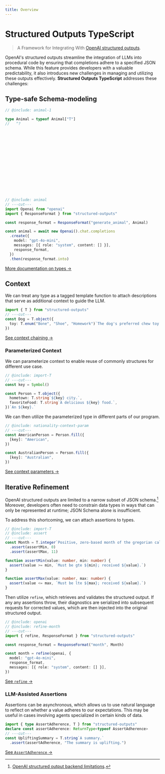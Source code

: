 ```yaml
---
title: Overview
---
```


# Structured Outputs TypeScript

> A Framework for Integrating With
> [OpenAI structured outputs](https://platform.openai.com/docs/guides/structured-outputs).

OpenAI's structured outputs streamline the integration of LLMs into procedural code by ensuring that
completions adhere to a specified JSON schema. While this feature provides developers with a
valuable predictability, it also introduces new challenges in managing and utilizing these outputs
effectively. **Structured Outputs TypeScript** addresses these challenges:

## Type-safe Schema-modeling

```ts twoslash
// @include: animal-1

type Animal = typeof Animal["T"]
//   ^?
```

<br />
<br />
<br />
<br />
<br />
<br />
<br />
<br />
<br />
<br />
<br />
<br />

```ts twoslash
// @include: animal
// ---cut---
import Openai from "openai"
import { ResponseFormat } from "structured-outputs"

const response_format = ResponseFormat("generate_animal", Animal)

const animal = await new Openai().chat.completions
  .create({
    model: "gpt-4o-mini",
    messages: [{ role: "system", content: [] }],
    response_format,
  })
  .then(response_format.into)
```

[More documentation on types &rarr;](./types/index.md)

## Context

We can treat any type as a tagged template function to attach descriptions that serve as additional
context to guide the LLM.

```ts twoslash {2}
import { T } from "structured-outputs"
// ---cut---
const Dog = T.object({
  toy: T.enum("Bone", "Shoe", "Homework")`The dog's preferred chew toy.`,
})
```

[See context chaining &rarr;](./context/chaining.md)

### Parameterized Context

We can parameterize context to enable reuse of commonly structures for different use case.

```ts twoslash include nationality-context-param
// @include: import-T
// ---cut---
const key = Symbol()

const Person = T.object({
  hometown: T.string`${key} city.`,
  favoriteFood: T.string`A delicious ${key} food.`,
})`An ${key}.`
```

We can then utilize the parameterized type in different parts of our program.

```ts twoslash
// @include: nationality-context-param
// ---cut---
const AmericanPerson = Person.fill({
  [key]: "American",
})

const AustralianPerson = Person.fill({
  [key]: "Australian",
})
```

[See context parameters &rarr;](./context/parameters.md)

## Iterative Refinement

OpenAI structured outputs are limited to a narrow subset of JSON schema.[^1] Moreover, developers
often need to constrain data types in ways that can only be represented at runtime; JSON Schema
alone is insufficient.

To address this shortcoming, we can attach assertions to types.

```ts twoslash include refine-month
// @include: import-T
// @include: assert
// ---cut---
const Month = T.integer`Positive, zero-based month of the gregorian calendar.`
  .assert(assertMin, 0)
  .assert(assertMax, 11)

function assertMin(value: number, min: number) {
  assert(value >= min, `Must be gte ${min}; received ${value}.`)
}

function assertMax(value: number, max: number) {
  assert(value <= max, `Must be lte ${max}; received ${value}.`)
}
```

Then utilize `refine`, which retrieves and validates the structured output. If any any assertions
throw, their diagnostics are serialized into subsequent requests for corrected values, which are
then injected into the original structured output.

```ts twoslash {5}
// @include: openai
// @include: refine-month
// ---cut---
import { refine, ResponseFormat } from "structured-outputs"

const response_format = ResponseFormat("month", Month)

const month = refine(openai, {
  model: "gpt-4o-mini",
  response_format,
  messages: [{ role: "system", content: [] }],
})
```

[See `refine` &rarr;](./consumers/refine.md)

### LLM-Assisted Assertions

Assertions can be asynchronous, which allows us to use natural language to reflect on whether a
value adheres to our expectations. This may be useful in cases involving agents specialized in
certain kinds of data.

```ts twoslash {2}
import { type AssertAdherence, T } from "structured-outputs"
declare const assertAdherence: ReturnType<typeof AssertAdherence>
// ---cut---
const UpliftingSummary = T.string`A summary.`
  .assert(assertAdherence, "The summary is uplifting.")
```

[See `AssertAdherence` &rarr;](./consumers/assert-adherence.md)

[^1]: [OpenAI structured output backend limitations](https://platform.openai.com/docs/guides/structured-outputs#supported-schemas).
